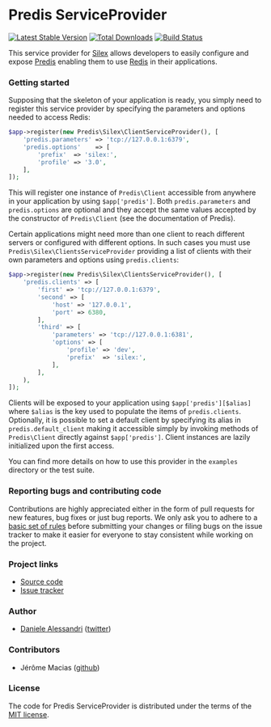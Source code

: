 # Predis ServiceProvider #

[![Latest Stable Version](https://poser.pugx.org/predis/service-provider/v/stable.png)](https://packagist.org/packages/predis/service-provider)
[![Total Downloads](https://poser.pugx.org/predis/service-provider/downloads.png)](https://packagist.org/packages/predis/service-provider)
[![Build Status](https://travis-ci.org/nrk/PredisServiceProvider.svg?branch=master)](https://travis-ci.org/nrk/PredisServiceProvider)

This service provider for [Silex](http://silex-project.org/) allows developers to easily configure
and expose [Predis](http://github.com/nrk/predis) enabling them to use [Redis](http://redis.io) in
their applications.


### Getting started ###

Supposing that the skeleton of your application is ready, you simply need to register this service
provider by specifying the parameters and options needed to access Redis:

```php
$app->register(new Predis\Silex\ClientServiceProvider(), [
    'predis.parameters' => 'tcp://127.0.0.1:6379',
    'predis.options'    => [
        'prefix'  => 'silex:',
        'profile' => '3.0',
    ],
]);
```

This will register one instance of `Predis\Client` accessible from anywhere in your application by
using `$app['predis']`. Both `predis.parameters` and `predis.options` are optional and they accept
the same values accepted by the constructor of `Predis\Client` (see the documentation of Predis).

Certain applications might need more than one client to reach different servers or configured with
different options. In such cases you must use `Predis\Silex\ClientsServiceProvider` providing a list
of clients with their own parameters and options using `predis.clients`:

```php
$app->register(new Predis\Silex\ClientsServiceProvider(), [
    'predis.clients' => [
        'first' => 'tcp://127.0.0.1:6379',
        'second' => [
            'host' => '127.0.0.1',
            'port' => 6380,
        ],
        'third' => [
            'parameters' => 'tcp://127.0.0.1:6381',
            'options' => [
                'profile' => 'dev',
                'prefix'  => 'silex:',
            ],
        ],
    ),
]);
```

Clients will be exposed to your application using `$app['predis'][$alias]` where `$alias` is the key
used to populate the items of `predis.clients`. Optionally, it is possible to set a default client
by specifying its alias in `predis.default_client` making it accessible simply by invoking methods
of `Predis\Client` directly against `$app['predis']`. Client instances are lazily initialized upon
the first access.

You can find more details on how to use this provider in the `examples` directory or the test suite.

### Reporting bugs and contributing code ###

Contributions are highly appreciated either in the form of pull requests for new features, bug fixes
or just bug reports. We only ask you to adhere to a [basic set of rules](CONTRIBUTING.md) before
submitting your changes or filing bugs on the issue tracker to make it easier for everyone to stay
consistent while working on the project.


### Project links ###

- [Source code](http://github.com/nrk/PredisServiceProvider)
- [Issue tracker](http://github.com/nrk/PredisServiceProvider/issues)


### Author ###

- [Daniele Alessandri](mailto:suppakilla@gmail.com) ([twitter](http://twitter.com/JoL1hAHN))


### Contributors ###

- Jérôme Macias ([github](http://github.com/jeromemacias))


### License ###

The code for Predis ServiceProvider is distributed under the terms of the [MIT license](LICENSE).
